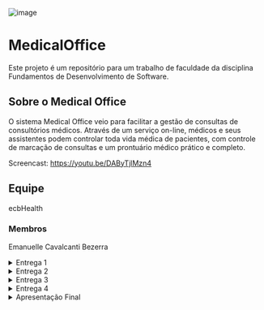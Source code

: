 ![image](https://github.com/Emanuelle-Cavalcanti-Bezerra/MedicalOffice/assets/91640621/0533e23a-142b-4ed4-8b29-41a06d8d95c7)

# MedicalOffice 
Este projeto é um repositório para um trabalho de faculdade da disciplina Fundamentos de Desenvolvimento de Software.

## Sobre o Medical Office

O sistema Medical Office veio para facilitar a gestão de consultas de consultórios médicos. Através de um serviço on-line, médicos e seus assistentes podem controlar toda vida médica de pacientes, com controle de marcação de consultas e um prontuário médico prático e completo.

Screencast: https://youtu.be/DAByTjlMzn4

## Equipe
ecbHealth
### Membros
Emanuelle Cavalcanti Bezerra

<details>

<summary>Entrega 1</summary>

### Jira
#### https://ecbhealth.atlassian.net/jira/software/projects/MO/boards/1/backlog
#### ![Medical Office - Jira Backlog- Entrega 1](https://github.com/Emanuelle-Cavalcanti-Bezerra/MedicalOffice/assets/91640621/aa7a4e39-2bc8-485f-816a-ea7722d97370)
#### ![Medical Office - Jira Painel - Entrega 1](https://github.com/Emanuelle-Cavalcanti-Bezerra/MedicalOffice/assets/91640621/c21fde0c-de79-49a3-83ff-70da915f317d)

### Figma - Protótipos de Lo-Fi 
#### https://www.figma.com/file/uxvwc5uhXSZS83Jip58qm0/Medical-Office?type=design&mode=design&t=j0XbiTT33YGCKuJV-1
#### Screencast - https://www.youtube.com/watch?v=k2IMoLfJ_pM&ab_channel=EmanuelleCavalcanti

</details>

<details>

<summary>Entrega 2</summary>

### Jira
#### https://ecbhealth.atlassian.net/jira/software/projects/MO/boards/1/backlog
#### Estado final da Sprint 1:
#### ![image](https://github.com/Emanuelle-Cavalcanti-Bezerra/MedicalOffice/assets/91640621/7720dfde-32ac-470e-bd4a-92ab68abe5e9)
#### ![image](https://github.com/Emanuelle-Cavalcanti-Bezerra/MedicalOffice/assets/91640621/f6c3bd08-e6c2-4ed9-a673-d6a0440b11b7)

 
#### Sprint 2 iniciada. 
#### Serão implementadas 3 stories entre as que constam na sprint 2, havendo 3 não iniciadas e 1 em implementação no início na sprint atual.

### Diagrama de atividades do sistema
#### ![image](https://github.com/Emanuelle-Cavalcanti-Bezerra/MedicalOffice/assets/91640621/8dd9a6d4-f0a2-42d9-9a6a-d5e8ec523592)


### GitHub - Issue/bug tracker
#### ![image](https://github.com/Emanuelle-Cavalcanti-Bezerra/MedicalOffice/assets/91640621/22417c27-dc22-4ff7-8fd9-747bf0a6ea8d)

### Site 
#### https://medical-office-manager.azurewebsites.net/
#### Instruções de acesso:  
###### Para acessar o sistema, utilizar os usuários e respectivas senhas que seguem abaixo para realizar o login.
#### Usuários cadastrados para teste:
###### usuário: assistente1; senha: yo10riohTM
###### usuário: medico1; senha: V1Zs7W2QoN

#### Screencast do site - https://youtu.be/wYHaXMh8elY

</details>

<details>

<summary>Entrega 3</summary>

### Jira
#### https://ecbhealth.atlassian.net/jira/software/projects/MO/boards/1/backlog
#### Estado final da Sprint 2:
#### ![Projeto FDS Etapa 3 Jira Backlog](https://github.com/Emanuelle-Cavalcanti-Bezerra/MedicalOffice/assets/91640621/50145b1e-157c-40aa-b605-c23cb161aa59)
#### ![Projeto FDS Etapa 3 Jira Painel](https://github.com/Emanuelle-Cavalcanti-Bezerra/MedicalOffice/assets/91640621/8e0b3b92-c43d-46d7-b3a4-2fa444eb7ef7)

### Diagrama de atividades do sistema
#### ![image](https://github.com/Emanuelle-Cavalcanti-Bezerra/MedicalOffice/assets/91640621/64ded400-2127-41f4-94ff-80254b75096c)


### GitHub - Issue/bug tracker
#### ![image](https://github.com/Emanuelle-Cavalcanti-Bezerra/MedicalOffice/assets/91640621/abe0a4d9-ae6e-4463-b464-8cd0b40df1ad)
#### ![image](https://github.com/Emanuelle-Cavalcanti-Bezerra/MedicalOffice/assets/91640621/bd7099c5-b901-49cb-9d8e-fadabbc226d9)


### Site 
#### https://medical-office-manager.azurewebsites.net/
#### Instruções de acesso:  
###### Para acessar o sistema, realizar cadastro e posterior login com usuário e senha criados ou utilizar os usuários já existentes para teste abaixo.
#### Usuários cadastrados para teste:
###### usuário: assistente1; senha: yo10riohTM
###### usuário: medico1; senha: V1Zs7W2QoN

#### Screencasts:
###### Protótipo Figma - https://youtu.be/WM_q13xrwZE
###### Site - https://youtu.be/5P3dqGE0hDw
###### Pipeline de build e deploy - https://youtu.be/zcnsvpzZKJU
###### Testes com Cypress - https://youtu.be/JuhUWCVHYeY

</details>

<details>

<summary>Entrega 4</summary>

### Jira
#### https://ecbhealth.atlassian.net/jira/software/projects/MO/boards/1/backlog
#### Estado final da Sprint 3:
#### ![image](https://github.com/Emanuelle-Cavalcanti-Bezerra/MedicalOffice/assets/91640621/94473e93-4de9-451d-976e-f8fa124c1f6e)
#### ![image](https://github.com/Emanuelle-Cavalcanti-Bezerra/MedicalOffice/assets/91640621/61ca0949-ed2a-4cce-bd00-13469b291a57)



### Diagrama de atividades do sistema
#### ![image](https://github.com/Emanuelle-Cavalcanti-Bezerra/MedicalOffice/assets/91640621/c42efead-3031-4bf3-901b-f29356602ace)



### GitHub - Issue/bug tracker
#### ![image](https://github.com/Emanuelle-Cavalcanti-Bezerra/MedicalOffice/assets/91640621/81c65aec-9b4e-42c1-990c-e3cee2cc898f)
#### ![image](https://github.com/Emanuelle-Cavalcanti-Bezerra/MedicalOffice/assets/91640621/bd7099c5-b901-49cb-9d8e-fadabbc226d9)


### Site 
#### https://medical-office-manager.azurewebsites.net/
#### Instruções de acesso:  
###### Para acessar o sistema, utilizar os usuários já existentes para teste abaixo. Novos usuários só podem ser cadastrados pelo gerente do sistema (usuário "admin").
#### Usuários já cadastrados para teste:
###### usuário: admin; senha: fds20241
###### usuário: assistente1; senha: yo10riohTM
###### usuário: medico1; senha: V1Zs7W2QoN

#### Screencasts:
###### Protótipo Figma - https://youtu.be/NoCPfjymgZ0
###### Site - https://youtu.be/DDckcOIzMb4
###### Pipeline de build com testes e deploy - https://youtu.be/SrxrW8GBTJM
###### Testes com Cypress - https://youtu.be/GL2hVtRnIXM

</details>

<details>

<summary>Apresentação Final</summary>
Slides: https://drive.google.com/file/d/1K0iqcoYQdKGAcw5itmjzO5OMAY9xo4B0/view?usp=sharing

</details>


